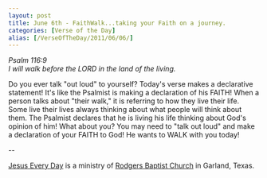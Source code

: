 ```yaml
---
layout: post
title: June 6th - FaithWalk...taking your Faith on a journey.
categories: [Verse of the Day]
alias: [/VerseOfTheDay/2011/06/06/]
---
```


_Psalm 116:9  
I will walk before the LORD in the land of the living._

Do you ever talk "out loud" to yourself? Today's verse makes a
declarative statement! It's like the Psalmist is making a declaration
of his FAITH! When a person talks about "their walk," it is referring
to how they live their life. Some live their lives always thinking
about what people will think about them. The Psalmist declares that
he is living his life thinking about God's opinion of him! What about
you? You may need to "talk out loud" and make a declaration of your
FAITH to God! He wants to WALK with you today!

 --

<a href=http://jesuseveryday.net>Jesus Every Day</a> is a ministry of <a href=http://rodgersbaptist.net>Rodgers Baptist Church</a> in Garland, Texas.
